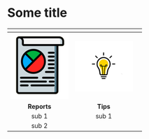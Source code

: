 # Some title

|  <span>       |       |    |
|:-------------: |:-------------:|:-------------|
| [![F1](assets/images/reports.png)](Topics/Reports/reportsIndex.md) | [![F1](assets/images/tips.png)](Topics/Reports/reportsIndex.md) |  |
| **Reports** | **Tips** |  |
| sub 1 | sub 1 |  |
| sub 2 |  |  |






